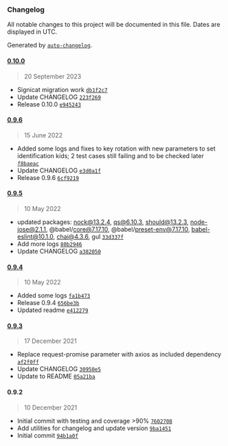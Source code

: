 ### Changelog

All notable changes to this project will be documented in this file. Dates are displayed in UTC.

Generated by [`auto-changelog`](https://github.com/CookPete/auto-changelog).

#### [0.10.0](https://github.com/iloapplications/signicat/compare/0.9.6...0.10.0)

> 20 September 2023

- Signicat migration work [`db1f2c7`](https://github.com/iloapplications/signicat/commit/db1f2c791685084a9776f06f1732adf494aae632)
- Update CHANGELOG [`223f269`](https://github.com/iloapplications/signicat/commit/223f2693e41e1515eef3ee393de74fbc237c327e)
- Release 0.10.0 [`e945243`](https://github.com/iloapplications/signicat/commit/e94524319c885ed25e8e2d23fac78f1da5e82610)

#### [0.9.6](https://github.com/iloapplications/signicat/compare/0.9.5...0.9.6)

> 15 June 2022

- Added some logs and fixes to key rotation with new parameters to set identification kids; 2 test cases still failing and to be checked later [`f8baeac`](https://github.com/iloapplications/signicat/commit/f8baeaca13467b9ebe61ab083b06d06443cff359)
- Update CHANGELOG [`e3d0a1f`](https://github.com/iloapplications/signicat/commit/e3d0a1f1609dc4394ff73d3e6b0d723184be1920)
- Release 0.9.6 [`6cf9219`](https://github.com/iloapplications/signicat/commit/6cf9219e032f23331fc4b474890672a7b4d0af10)

#### [0.9.5](https://github.com/iloapplications/signicat/compare/0.9.4...0.9.5)

> 10 May 2022

- updated packages: nock@13.2.4, qs@6.10.3, should@13.2.3, node-jose@2.1.1, @babel/core@7.17.10, @babel/preset-env@7.17.10, babel-eslint@10.1.0, chai@4.3.6, gul [`33d337f`](https://github.com/iloapplications/signicat/commit/33d337feed7a81aa00b96c7228eefe494e31884d)
- Add more logs [`80b2946`](https://github.com/iloapplications/signicat/commit/80b2946b4e1b6a91f805caa797aa4ad9ceba0566)
- Update CHANGELOG [`a382050`](https://github.com/iloapplications/signicat/commit/a382050a1faaa39db7faee91508826761302c67a)

#### [0.9.4](https://github.com/iloapplications/signicat/compare/0.9.3...0.9.4)

> 10 May 2022

- Added some logs [`fa1b473`](https://github.com/iloapplications/signicat/commit/fa1b4739c5d7fe6e19266609aa3e3d1bec1a4082)
- Release 0.9.4 [`656be3b`](https://github.com/iloapplications/signicat/commit/656be3b120390f04b17c8fa36f1166679cdc6291)
- Updated readme [`e412279`](https://github.com/iloapplications/signicat/commit/e412279c33f137d2cb9fba1e6e7d6bb96d278696)

#### [0.9.3](https://github.com/iloapplications/signicat/compare/0.9.2...0.9.3)

> 17 December 2021

- Replace request-promise parameter with axios as included dependency [`af2f0ff`](https://github.com/iloapplications/signicat/commit/af2f0ff041e1634554f8c2cc8b42dd1199c88506)
- Update CHANGELOG [`30950e5`](https://github.com/iloapplications/signicat/commit/30950e5b333a39a037be7c6cb14d498c1114a934)
- Update to README [`05a21ba`](https://github.com/iloapplications/signicat/commit/05a21ba3a3af16bfc1dea4da4b741d5527dcb5b1)

#### 0.9.2

> 10 December 2021

- Initial commit with testing and coverage &gt;90% [`7602708`](https://github.com/iloapplications/signicat/commit/760270851b6969d8de808102c10ff6876f5a05ce)
- Add utilities for changelog and update version [`9ba1451`](https://github.com/iloapplications/signicat/commit/9ba1451feca7b743c377e4987e91e0271423269b)
- Initial commit [`94b1a0f`](https://github.com/iloapplications/signicat/commit/94b1a0f1347ea74be2be26d846753fbd44d38206)
